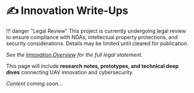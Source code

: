 # ✍️ **Innovation Write-Ups**

!!! danger "Legal Review"
    This project is currently undergoing legal review to ensure compliance with NDAs, intellectual property protections, and security considerations. Details may be limited until cleared for publication.  

*See the [Innovation Overview](../innovation/index.md) for the full legal statement.*

This page will include **research notes, prototypes, and technical deep dives** connecting UAV innovation and cybersecurity.  

_Content coming soon..._
